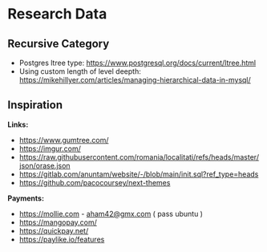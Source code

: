 # Research Data

## Recursive Category

- Postgres ltree type: https://www.postgresql.org/docs/current/ltree.html
- Using custom length of level deepth: https://mikehillyer.com/articles/managing-hierarchical-data-in-mysql/


## Inspiration

**Links:**
- https://www.gumtree.com/
- https://imgur.com/
- https://raw.githubusercontent.com/romania/localitati/refs/heads/master/json/orase.json
- https://gitlab.com/anuntam/website/-/blob/main/init.sql?ref_type=heads
- https://github.com/pacocoursey/next-themes

**Payments:**
- https://mollie.com - aham42@gmx.com ( pass ubuntu )
- https://mangopay.com/
- https://quickpay.net/
- https://paylike.io/features
